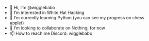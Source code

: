 - 👋 Hi, I’m @wigglebabo
- 👀 I’m interested in White Hat Hacking
- 🌱 I’m currently learning Python (you can see my progress on chess applet)
- 💞️ I’m looking to collaborate on Nothing, for now
- 📫 How to reach me Discord: wigglebabo


